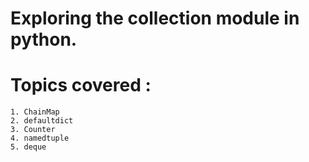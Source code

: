 # Exploring the collection module in python.

# Topics covered :

    1. ChainMap
    2. defaultdict
    3. Counter
    4. namedtuple
    5. deque
